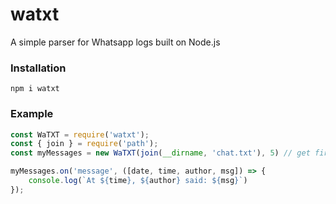 # watxt
A simple parser for Whatsapp logs built on Node.js
### Installation ###
```shell
npm i watxt
```
### Example ###
```javascript
const WaTXT = require('watxt');
const { join } = require('path');
const myMessages = new WaTXT(join(__dirname, 'chat.txt'), 5) // get first 5 messages from chat.txt

myMessages.on('message', ([date, time, author, msg]) => {
    console.log(`At ${time}, ${author} said: ${msg}`)
});
```
